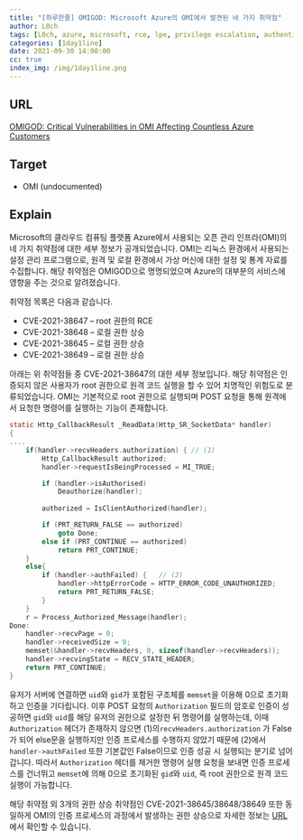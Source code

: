 ```yaml
---
title: "[하루한줄] OMIGOD: Microsoft Azure의 OMI에서 발견된 네 가지 취약점"
author: L0ch
tags: [L0ch, azure, microsoft, rce, lpe, privilege escalation, authentication-bypass, bypass]
categories: [1day1line]
date: 2021-09-30 14:00:00
cc: true
index_img: /img/1day1line.png
---
```


## URL

[OMIGOD: Critical Vulnerabilities in OMI Affecting Countless Azure Customers](https://www.wiz.io/blog/omigod-critical-vulnerabilities-in-omi-azure)

## Target

- OMI (undocumented) 

## Explain

Microsoft의 클라우드 컴퓨팅 플랫폼 Azure에서 사용되는 오픈 관리 인프라(OMI)의 네 가지 취약점에 대한 세부 정보가 공개되었습니다. OMI는 리눅스 환경에서 사용되는 설정 관리 프로그램으로, 원격 및 로컬 환경에서 가상 머신에 대한 설정 및 통계 자료를 수집합니다. 해당 취약점은 OMIGOD으로 명명되었으며 Azure의 대부분의 서비스에 영향을 주는 것으로 알려졌습니다.

취약점 목록은 다음과 같습니다.

- CVE-2021-38647 – root 권한의 RCE
- CVE-2021-38648 – 로컬 권한 상승
- CVE-2021-38645 – 로컬 권한 상승
- CVE-2021-38649 – 로컬 권한 상승

아래는 위 취약점들 중 CVE-2021-38647의 대한 세부 정보입니다. 해당 취약점은 인증되지 않은 사용자가 root 권한으로 원격 코드 실행을 할 수 있어 치명적인 위험도로 분류되었습니다. OMI는 기본적으로 root 권한으로 실행되며 POST 요청을 통해 원격에서 요청한 명령어를 실행하는 기능이 존재합니다.

```c
static Http_CallbackResult _ReadData(Http_SR_SocketData* handler)
{
....
    if(handler->recvHeaders.authorization) { // (1)
        Http_CallbackResult authorized;
        handler->requestIsBeingProcessed = MI_TRUE;

        if (handler->isAuthorised)
            Deauthorize(handler);
 
        authorized = IsClientAuthorized(handler);

        if (PRT_RETURN_FALSE == authorized)
            goto Done;
        else if (PRT_CONTINUE == authorized)
            return PRT_CONTINUE;
    }
    else{
        if (handler->authFailed) {   // (2)
            handler->httpErrorCode = HTTP_ERROR_CODE_UNAUTHORIZED;
            return PRT_RETURN_FALSE;
        }
    }
    r = Process_Authorized_Message(handler);
Done:
    handler->recvPage = 0;
    handler->receivedSize = 0;
    memset(&handler->recvHeaders, 0, sizeof(handler->recvHeaders));
    handler->recvingState = RECV_STATE_HEADER;
    return PRT_CONTINUE;
}
```

유저가 서버에 연결하면 `uid`와 `gid`가 포함된 구조체를 `memset`을 이용해 0으로 초기화하고 인증을 기다립니다. 이후 POST 요청의 `Authorization` 필드의 암호로 인증이 성공하면 `gid`와 `uid`를 해당 유저의 권한으로 설정한 뒤 명령어를 실행하는데, 이때 `Authorization` 헤더가 존재하지 않으면 (1)의`recvHeaders.authorization` 가 False가 되어 else문을 실행하지만 인증 프로세스를 수행하지 않았기 때문에 (2)에서 `handler->authFailed` 또한 기본값인 False이므로 인증 성공 시 실행되는 분기로 넘어갑니다. 따라서 `Authorization` 헤더를 제거한 명령어 실행 요청을 보내면 인증 프로세스를 건너뛰고 `memset`에 의해 0으로 초기화된 `gid`와 `uid`, 즉 root 권한으로 원격 코드 실행이 가능합니다.

해당 취약점 외 3개의 권한 상승 취약점인 CVE-2021-38645/38648/38649 또한 동일하게 OMI의 인증 프로세스의 과정에서 발생하는 권한 상승으로 자세한 정보는 [URL](https://www.wiz.io/blog/omigod-critical-vulnerabilities-in-omi-azure)에서 확인할 수 있습니다.

